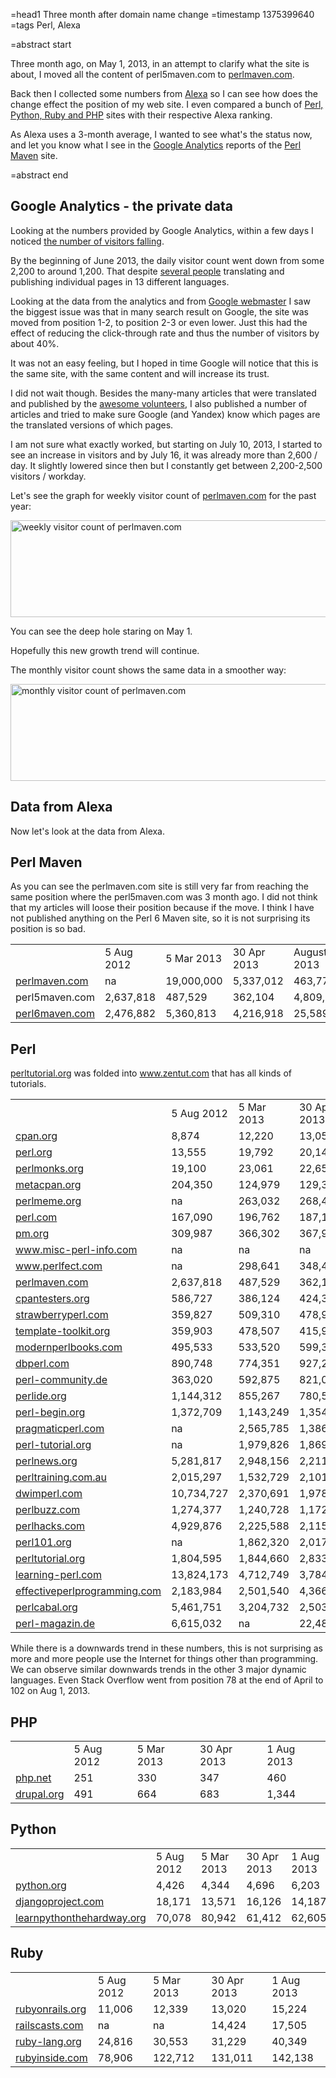 =head1 Three month after domain name change
=timestamp 1375399640
=tags Perl, Alexa

=abstract start

Three month ago, on May 1, 2013, in an attempt to clarify what the site is about,
I moved all the content of perl5maven.com to
<a href="http://perlmaven.com/">perlmaven.com</a>.

Back then I collected some numbers from <a href="http://alexa.com/">Alexa</a>
so I can see how does the change effect the position of my web site.
I even compared a bunch of <a href="/comparing-perl-python-ruby-and-php.html">Perl, Python, Ruby and
PHP</a> sites with their respective Alexa ranking.

As Alexa uses a 3-month average, I wanted to see what's the status now, and let you know what I see in
the <a href="http://www.google.com/analytics/">Google Analytics</a> reports of the <a href="http://perlmaven.com/">Perl Maven</a> site.

=abstract end

<h2>Google Analytics - the private data</h2>

Looking at the numbers provided by Google Analytics, within a few days I noticed
<a href="/the-price-of-redirection.html">the number of visitors falling</a>.

By the beginning of June 2013, the daily visitor count went down from some 2,200 to around 1,200.
That despite <a href="http://meta.perlmaven.com/">several people</a> translating and publishing
individual pages in 13 different languages.

Looking at the data from the analytics and from
<a href="http://google.com/webmasters/">Google webmaster</a> I saw the biggest issue was that
in many search result on Google, the site was moved from position 1-2, to position 2-3 or
even lower. Just this had the effect of reducing the click-through rate and thus the number
of visitors by about 40%.

It was not an easy feeling, but I hoped in time Google will notice that this is the same site,
with the same content and will increase its trust.

I did not wait though. Besides the many-many articles that were translated and published by the
<a href="http://meta.perlmaven.com/">awesome volunteers</a>, I also published a number of articles
and tried to make sure Google (and Yandex) know which pages are the translated versions of which
pages.

I am not sure what exactly worked, but starting on July 10, 2013, I started to see an increase
in visitors and by July 16, it was already more than 2,600 / day. It slightly lowered since then
but I constantly get between 2,200-2,500 visitors / workday.

Let's see the graph for weekly visitor count of <a href="http://perlmaven.com/">perlmaven.com</a>
for the past year:

<img width="700" height="155" src="/img/perlmaven_weekly_20130801.png" alt="weekly visitor count of perlmaven.com" />

You can see the deep hole staring on May 1.

Hopefully this new growth trend will continue.

The monthly visitor count shows the same data in a smoother way:

<img width="700" height="155" src="/img/perlmaven_monthly_20130801.png" alt="monthly visitor count of perlmaven.com" />


<h2>Data from Alexa</h2>

Now let's look at the data from Alexa.

<h2>Perl Maven</h2>

As you can see the perlmaven.com site is still very far from reaching the same position where the
perl5maven.com was 3 month ago. I did not think that my articles will loose their position because
if the move. I think I have not published anything on the Perl 6 Maven site, so it is not surprising
its position is so bad.

<table class="alexa">
<tr><td></td><td>5 Aug 2012</td><td>5 Mar 2013</td><td>30 Apr 2013</td><td>August 1, 2013</tr>
<tr><td><a href="http://perlmaven.com">perlmaven.com</a></td><td>na</td><td>19,000,000</td><td>5,337,012</td><td>463,774</td></tr>
<tr><td>perl5maven.com</td><td>2,637,818</td><td>487,529</td><td>362,104</td><td>4,809,622</td></tr>
<tr><td><a href="http://perl6maven.com">perl6maven.com</a></td><td>2,476,882</td><td>5,360,813</td><td>4,216,918</td><td>25,589,487</td></tr>
</table>


<h2>Perl</h2>

<a rel="nofollow" href="http://perltutorial.org">perltutorial.org</a> was folded into <a rel="nofollow"
href="http://www.zentut.com/">www.zentut.com</a> that has all kinds of tutorials.


<table class="alexa">
<tr><td></td><td>5 Aug 2012</td><td>5 Mar 2013</td><td>30 Apr 2013</td><td>1 Aug 2013</td></tr>
<tr><td><a rel="nofollow" href="http://cpan.org">cpan.org</a></td><td>8,874</td><td>12,220</td><td>13,059</td><td>16,038</td></tr>
<tr><td><a rel="nofollow" href="http://perl.org">perl.org</a></td><td>13,555</td><td>19,792</td><td>20,148</td><td>22,878</td></tr>
<tr><td><a rel="nofollow" href="http://perlmonks.org">perlmonks.org</a></td><td>19,100</td><td>23,061</td><td>22,657</td><td>26,493</td></tr>
<tr><td><a rel="nofollow" href="http://metacpan.org">metacpan.org</a></td><td>204,350</td><td>124,979</td><td>129,363</td><td>149,770</td></tr>
<tr><td><a rel="nofollow" href="http://perlmeme.org">perlmeme.org</a></td><td>na</td><td>263,032</td><td>268,409</td><td>276,654</td></tr>
<tr><td><a rel="nofollow" href="http://perl.com">perl.com</a></td><td>167,090</td><td>196,762</td><td>187,114</td><td>283,021</td></tr>
<tr><td><a rel="nofollow" href="http://pm.org">pm.org</a></td><td>309,987</td><td>366,302</td><td>367,905</td><td>412,588</td></tr>
<tr><td><a rel="nofollow" href="http://www.misc-perl-info.com">www.misc-perl-info.com</a></td><td>na</td><td>na</td><td>na</td><td>416,832</td></tr>
<tr><td><a rel="nofollow" href="http://www.perlfect.com">www.perlfect.com</a></td><td>na</td><td>298,641</td><td>348,442</td><td>463,507</td></tr>
<tr><td><a href="http://perlmaven.com">perlmaven.com</a></td><td>2,637,818</td><td>487,529</td><td>362,104</td><td>463,774</td></tr>
<tr><td><a rel="nofollow" href="http://cpantesters.org">cpantesters.org</a></td><td>586,727</td><td>386,124</td><td>424,316</td><td>571,325</td></tr>
<tr><td><a rel="nofollow" href="http://strawberryperl.com">strawberryperl.com</a></td><td>359,827</td><td>509,310</td><td>478,935</td><td>579,924</td></tr>
<tr><td><a rel="nofollow" href="http://template-toolkit.org">template-toolkit.org</a></td><td>359,903</td><td>478,507</td><td>415,943</td><td>605,291</td></tr>
<tr><td><a rel="nofollow" href="http://modernperlbooks.com">modernperlbooks.com</a></td><td>495,533</td><td>533,520</td><td>599,331</td><td>834,295</td></tr>
<tr><td><a rel="nofollow" href="http://dbperl.com">dbperl.com</a></td><td>890,748</td><td>774,351</td><td>927,242</td><td>873,462</td></tr>
<tr><td><a rel="nofollow" href="http://perl-community.de">perl-community.de</a></td><td>363,020</td><td>592,875</td><td>821,008</td><td>878,838</td></tr>
<tr><td><a rel="nofollow" href="http://perlide.org">perlide.org</a></td><td>1,144,312</td><td>855,267</td><td>780,515</td><td>1,113,937</td></tr>
<tr><td><a rel="nofollow" href="http://perl-begin.org">perl-begin.org</a></td><td>1,372,709</td><td>1,143,249</td><td>1,354,824</td><td>1,479,426</td></tr>
<tr><td><a rel="nofollow" href="http://pragmaticperl.com">pragmaticperl.com</a></td><td>na</td><td>2,565,785</td><td>1,386,332</td><td>1,663,816</td></tr>
<tr><td><a rel="nofollow" href="http://perl-tutorial.org">perl-tutorial.org</a></td><td>na</td><td>1,979,826</td><td>1,869,652</td><td>1,833,557</td></tr>
<tr><td><a rel="nofollow" href="http://perlnews.org">perlnews.org</a></td><td>5,281,817</td><td>2,948,156</td><td>2,211,814</td><td>1,951,980</td></tr>
<tr><td><a rel="nofollow" href="http://perltraining.com.au">perltraining.com.au</a></td><td>2,015,297</td><td>1,532,729</td><td>2,101,143</td><td>2,355,057</td></tr>
<tr><td><a rel="nofollow" href="http://dwimperl.szabgab.com">dwimperl.com</a></td><td>10,734,727</td><td>2,370,691</td><td>1,978,880</td><td>2,785,031</td></tr>
<tr><td><a rel="nofollow" href="http://perlbuzz.com">perlbuzz.com</a></td><td>1,274,377</td><td>1,240,728</td><td>1,172,940</td><td>2,835,423</td></tr>
<tr><td><a rel="nofollow" href="http://perlhacks.com">perlhacks.com</a></td><td>4,929,876</td><td>2,225,588</td><td>2,115,248</td><td>4,456,055</td></tr>
<tr><td><a rel="nofollow" href="http://perl101.org">perl101.org</a></td><td>na</td><td>1,862,320</td><td>2,017,408</td><td>4,788,715</td></tr>
<tr><td><a rel="nofollow" href="http://perltutorial.org">perltutorial.org</a></td><td>1,804,595</td><td>1,844,660</td><td>2,833,153</td><td>na</td></tr>
<tr><td><a rel="nofollow" href="http://learning-perl.com">learning-perl.com</a></td><td>13,824,173</td><td>4,712,749</td><td>3,784,318</td><td>6,232,915</td></tr>
<tr><td><a rel="nofollow" href="http://effectiveperlprogramming.com">effectiveperlprogramming.com</a></td><td>2,183,984</td><td>2,501,540</td><td>4,366,916</td><td>7,195,634</td></tr>
<tr><td><a rel="nofollow" href="http://perlcabal.org">perlcabal.org</a></td><td>5,461,751</td><td>3,204,732</td><td>2,503,575</td><td>8,901,646</td></tr>
<tr><td><a rel="nofollow" href="http://perl-magazin.de">perl-magazin.de</a></td><td>6,615,032</td><td>na</td><td>22,487,241</td><td>22,264,416</td></tr>
</table>

While there is a downwards trend in these numbers, this is not surprising as more and more people use the Internet for
things other than programming. We can observe similar downwards trends in the other 3 major dynamic languages.
Even Stack Overflow went from position 78 at the end of April to 102 on Aug 1, 2013.

<h2>PHP</h2>

<table class="alexa">
<tr><td></td><td>5 Aug 2012</td><td>5 Mar 2013</td><td>30 Apr 2013</td><td>1 Aug 2013</td></tr>
<tr><td><a rel="nofollow" href="http://php.net">php.net</a></td><td>251</td><td>330</td><td>347</td><td>460</td></tr>
<tr><td><a rel="nofollow" href="http://drupal.org">drupal.org</a></td><td>491</td><td>664</td><td>683</td><td>1,344</td></tr>
</table>

<h2>Python</h2>
<table class="alexa">
<tr><td></td><td>5 Aug 2012</td><td>5 Mar 2013</td><td>30 Apr 2013</td><td>1 Aug 2013</td></tr>
<tr><td><a rel="nofollow" href="http://python.org">python.org</a></td><td>4,426</td><td>4,344</td><td>4,696</td><td>6,203</td></tr>
<tr><td><a rel="nofollow" href="http://djangoproject.com">djangoproject.com</a></td><td>18,171</td><td>13,571</td><td>16,126</td><td>14,187</td></tr>
<tr><td><a rel="nofollow" href="http://learnpythonthehardway.org">learnpythonthehardway.org</a></td><td>70,078</td><td>80,942</td><td>61,412</td><td>62,605</td></tr>
</table>

<h2>Ruby</h2>

<table class="alexa">
<tr><td></td><td>5 Aug 2012</td><td>5 Mar 2013</td><td>30 Apr 2013</td><td>1 Aug 2013</td></tr>
<tr><td><a rel="nofollow" href="http://rubyonrails.org">rubyonrails.org</a></td><td>11,006</td><td>12,339</td><td>13,020</td><td>15,224</td></tr>
<tr><td><a rel="nofollow"
href="http://railscasts.com">railscasts.com</a></td><td>na</td><td>na</td><td>14,424</td><td>17,505</td></tr>
<tr><td><a rel="nofollow" href="http://ruby-lang.org">ruby-lang.org</a></td><td>24,816</td><td>30,553</td><td>31,229</td><td>40,349</td></tr>
<tr><td><a rel="nofollow" href="http://rubyinside.com">rubyinside.com</a></td><td>78,906</td><td>122,712</td><td>131,011</td><td>142,138</td></tr>
</table>






